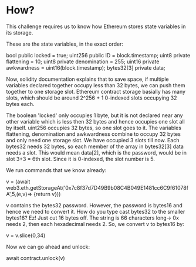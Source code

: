 # How?

This challenge requires us to know how Ethereum stores state variables in its storage. 

These are the state variables, in the exact order: 

bool public locked = true;
uint256 public ID = block.timestamp;
uint8 private flattening = 10;
uint8 private denomination = 255;
uint16 private awkwardness = uint16(block.timestamp);
bytes32[3] private data;

Now, solidity documentation explains that to save space, if multiple variables declared together occupy less than 32 bytes, we can push them together to one storage slot. Ethereum contract storage basially has many slots, which should be around 2^256 + 1 0-indexed slots occupying 32 bytes each. 

The boolean 'locked' only occupies 1 byte, but it is not declared near any other variable which is less then 32 bytes and hence occupies one slot all by itself. uint256 occupies 32 bytes, so one slot goes to it. The variables flattening, denomination and awkwardness combine to occupy 32 bytes and only need one storage slot. We have occupied 3 slots till now. Each bytes32 needs 32 bytes, so each member of the array in bytes32[3] data needs a slot. This would mean data[2], which is the password, would be in slot 3+3 = 6th slot. Since it is 0-indexed, the slot number is 5. 

We run commands that we know already: 

v = (await web3.eth.getStorageAt('0x7c8f37d7D49B9b08C4B049E1481cc6C9f61078fA',5,(e,v)=> {return v}))

v contains the bytes32 password. However, the password is bytes16 and hence we need to convert it. How do you type cast bytes32 to the smaller bytes16? Ez! Just cut 16 bytes off. The string is 66 characters long-> 0x needs 2, then each hexadecimal needs 2. So, we convert v to bytes16 by: 

v = v.slice(0,34)

Now we can go ahead and unlock: 

await contract.unlock(v)


  